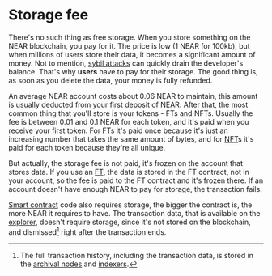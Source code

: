 # Storage fee

There's no such thing as free storage. When you store something on the NEAR
blockchain, you pay for it. The price is low (1 NEAR for 100kb), but when
millions of users store their data, it becomes a significant amount of money.
Not to mention, [sybil attacks](https://docs.near.org/develop/contracts/security/sybil)
can quickly drain the developer's balance. That's why **users** have to pay for their
storage. The good thing is, as soon as you delete the data, your money is fully refunded.

An average NEAR account costs about 0.06 NEAR to maintain, this amount is usually
deducted from your first deposit of NEAR. After that, the most common thing that
you'll store is your tokens - FTs and NFTs. Usually the fee is between 0.01 and 0.1
NEAR for each token, and it's paid when you receive your first token. For [FT](../../lvl1/fts.md)s
it's paid once because it's just an increasing number that takes the same amount of bytes,
and for [NFT](../../lvl1/nfts.md)s it's paid for each token because they're all unique.

But actually, the storage fee is not paid, it's frozen on the account that stores data.
If you use an [FT](../../lvl1/fts.md), the data is stored in the FT contract, not in your
account, so the fee is paid to the FT contract and it's frozen there. If an account
doesn't have enough NEAR to pay for storage, the transaction fails.

[Smart contract](../../lvl3/smart-contracts.md) code also requires storage, the bigger the
contract is, the more NEAR it requires to have. The transaction data, that is available
on the [explorer](../../lvl3/nearblocks.md), doesn't require storage, since it's not stored
on the blockchain, and dismissed[^1] right after the transaction ends.

[^1]: The full transaction history, including the transaction data, is stored in the
      [archival nodes](../../lvl6/node-types.md) and [indexers](../../lvl6/indexers.md).
